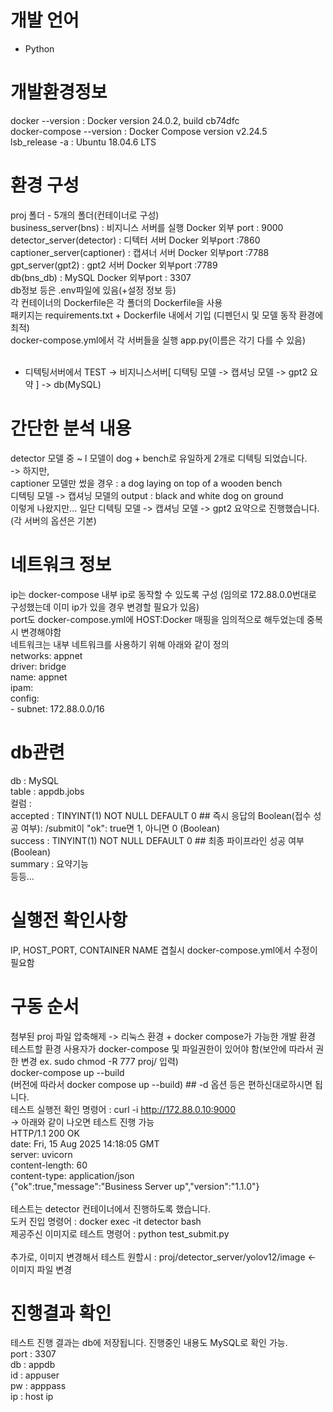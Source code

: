 # 개발 언어 
+ Python

# 개발환경정보
docker --version : Docker version 24.0.2, build cb74dfc <br/>
docker-compose --version : Docker Compose version v2.24.5 <br/>
lsb_release -a : Ubuntu 18.04.6 LTS<br/>

# 환경 구성
proj 폴더 - 5개의 폴더(컨테이너로 구성) <br/>
business_server(bns) : 비지니스 서버를 실행 Docker 외부 port : 9000 <br/>
detector_server(detector) : 디텍터 서버 Docker 외부port :7860 <br/>
captioner_server(captioner) : 캡셔너 서버 Docker 외부port :7788 <br/>
gpt_server(gpt2) : gpt2 서버 Docker 외부port :7789 <br/>
db(bns_db) : MySQL Docker 외부port :  3307 <br/>
db정보 등은 .env파일에 있음(+설정 정보 등) <br/>
각 컨테이너의 Dockerfile은 각 폴더의 Dockerfile을 사용 <br/>
패키지는 requirements.txt + Dockerfile 내에서 기입 (디펜던시 및 모델 동작 환경에 최적) <br/>
docker-compose.yml에서 각 서버들을 실행 app.py(이름은 각기 다를 수 있음) <br/>
 <br/>
+ 디텍팅서버에서 TEST -> 비지니스서버[ 디텍팅 모델 -> 캡셔닝 모델 -> gpt2 요약 ] -> db(MySQL)

# 간단한 분석 내용
detector 모델 중 ~ l 모델이 dog + bench로 유일하게 2개로 디텍팅 되었습니다. <br/>
-> 하지만, <br/>
captioner 모델만 썼을 경우  : a dog laying on top of a wooden bench <br/>
디텍팅 모델 -> 캡셔닝 모델의 output : black and white dog on ground <br/>
이렇게 나왔지만... 일단 디텍팅 모델 -> 캡셔닝 모델 -> gpt2 요약으로 진행했습니다. (각 서버의 옵션은 기본) <br/>

# 네트워크 정보
ip는 docker-compose 내부 ip로 동작할 수 있도록 구성 (임의로 172.88.0.0번대로 구성했는데 이미 ip가 있을 경우 변경할 필요가 있음) <br/>
port도 docker-compose.yml에 HOST:Docker 매핑을 임의적으로 해두었는데 중복시 변경해야함 <br/>
네트워크는 내부 네트워크를 사용하기 위해 아래와 같이 정의 <br/>
networks:  appnet <br/>
    driver: bridge <br/>
    name: appnet <br/>
    ipam: <br/>
      config: <br/>
        - subnet: 172.88.0.0/16 <br/>

# db관련
db : MySQL <br/>
table : appdb.jobs <br/>
컬럼 : <br/>
accepted : TINYINT(1)   NOT NULL DEFAULT 0   ## 즉시 응답의 Boolean(접수 성공 여부): /submit이 "ok": true면 1, 아니면 0 (Boolean)  <br/>
success : TINYINT(1)   NOT NULL DEFAULT 0  ## 최종 파이프라인 성공 여부(Boolean) <br/>
summary : 요약기능 <br/>
등등... <br/>


# 실행전 확인사항
IP, HOST_PORT, CONTAINER NAME 겹칠시 docker-compose.yml에서 수정이 필요함 <br/>

# 구동 순서
첨부된 proj 파일 압축해제 -> 리눅스 환경 + docker compose가 가능한 개발 환경 <br/>
테스트할 환경 사용자가 docker-compose 및 파일권한이 있어야 함(보안에 따라서 권한 변경 ex. sudo chmod -R 777 proj/ 입력) <br/>
docker-compose up --build <br/>
(버전에 따라서 docker compose up --build) ## -d 옵션 등은 편하신대로하시면 됩니다. <br/>
테스트 실행전 확인 명령어 : curl -i http://172.88.0.10:9000 <br/>
-> 아래와 같이 나오면 테스트 진행 가능 <br/>
HTTP/1.1 200 OK <br/>
date: Fri, 15 Aug 2025 14:18:05 GMT <br/>
server: uvicorn <br/>
content-length: 60 <br/>
content-type: application/json <br/>
{"ok":true,"message":"Business Server up","version":"1.1.0"} <br/>
 <br/>
테스트는 detector 컨테이너에서 진행하도록 했습니다. <br/>
도커 진입 명령어 : docker exec -it detector bash <br/>
제공주신 이미지로 테스트 명령어 : python test_submit.py <br/> <br/>
추가로, 이미지 변경해서 테스트 원할시 : proj/detector_server/yolov12/image <- 이미지 파일 변경 <br/>

# 진행결과 확인
테스트 진행 결과는 db에 저장됩니다. 진행중인 내용도 MySQL로 확인 가능. <br/>
port : 3307 <br/>
db : appdb <br/>
id : appuser <br/>
pw : apppass <br/>
ip : host ip <br/>
